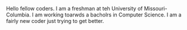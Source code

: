 Hello fellow coders. I am a freshman at teh University of Missouri- Columbia. 
I am working toarwds a bacholrs in Computer Science. 
I am a fairly new coder just trying to get better. 
